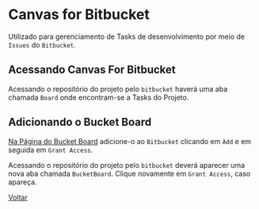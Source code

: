 Canvas for Bitbucket
====================

Utilizado para gerenciamento de Tasks de desenvolvimento por meio de `Issues` do `Bitbucket`.


## Acessando Canvas For Bitbucket

Acessando o repositório do projeto pelo `bitbucket` haverá uma
aba chamada `Board` onde encontram-se a Tasks do Projeto.


## Adicionando o Bucket Board

[Na Página do Bucket Board](https://bitbucket.org/account/addon-directory?addon=bucketboard&utm_source=BB-blog&utm_campaign=bitbucket_fy17q1-momentum-posts&_ga=2.183639907.433510956.1499090929-916732886.1494336071)
adicione-o ao `Bitbucket` clicando em `Add` e em seguida em `Grant Access`.


Acessando o repositório do projeto pelo `bitbucket` deverá
aparecer uma nova aba chamada `BucketBoard`. Clique
novamente em `Grant Access`, caso apareça.


[Voltar](../README.md)
